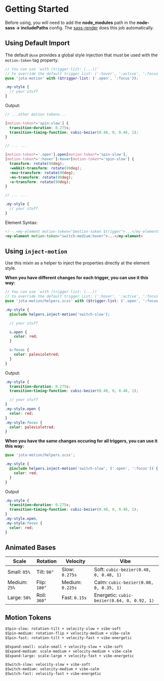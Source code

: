 # Getting Started

Before using, you will need to add the **node_modules** path in the **node-sass -> includePaths**
config. The [sass-render](https://github.com/Meiuca/sass-render) does this job automatically.

## Using Default Import

The default `@use` provides a global style injection that must be used with the `motion-token` tag
property.

```scss
// You can use `with (trigger-list: (...))`
// to override the default trigger list: (':hover', ':active', ':focus')
@use 'jota-motion' with ($trigger-list: ('.open', ':focus'));

.my-style {
  // your stuff
}
```

Output:

```scss
// ...other motion tokens...

[motion-token*='spin-slow'] {
  transition-duration: 0.275s;
  transition-timing-function: cubic-bezier(0.48, 0, 0.48, 1);
}

// ... ...

[motion-token*='.open'].open[motion-token*='spin-slow'],
[motion-token*=':hover']:hover[motion-token*='spin-slow'] {
  transform: rotate(90deg);
  -webkit-transform: rotate(90deg);
  -moz-transform: rotate(90deg);
  -ms-transform: rotate(90deg);
  -o-transform: rotate(90deg);
}

// ... ...

.my-style {
  // your stuff
}
```

Element Syntax:

```html
<!-- <my-element motion-token="$motion-token $trigger">...</my-element> -->
<my-element motion-token="switch-medium:hover">...</my-element>
```

## Using `inject-motion`

Use this mixin as a helper to inject the properties directly at the element style.

**When you have different changes for each trigger, you can use it this way:**

```scss
// You can use `with (trigger-list: (...))`
// to override the default trigger list: (':hover', ':active', ':focus')
@use 'jota-motion/helpers.scss' with ($trigger-list: ('.open', ':focus'));

.my-style {
  @include helpers.inject-motion('switch-slow');

  // your stuff

  &.open {
    color: red;
  }

  &:focus {
    color: palevioletred;
  }
}
```

Output:

```scss
.my-style {
  transition-duration: 0.275s;
  transition-timing-function: cubic-bezier(0.48, 0, 0.48, 1);

  // your stuff
}
.my-style.open {
  color: red;
}
.my-style:focus {
  color: palevioletred;
}
```

**When you have the same changes occuring for all triggers, you can use it this way:**

```scss
@use 'jota-motion/helpers.scss';

.my-style {
  @include helpers.inject-motion('switch-slow', ('.open', ':focus')) {
    color: red;
  }
}
```

Output

```scss
.my-style {
  transition-duration: 0.275s;
  transition-timing-function: cubic-bezier(0.48, 0, 0.48, 1);
}
.my-style.open,
.my-style:focus {
  color: red;
}
```

## Animated Bases

| Scale         | Rotation     | Velocity         | Vibe                                        |
| ------------- | ------------ | ---------------- | ------------------------------------------- |
| Small: `05%`  | Tilt: `90°`  | Slow: `0.275s`   | Soft: `cubic-bezier(0.48, 0, 0.48, 1)`      |
| Medium: `25%` | Flip: `180°` | Medium: `0.225s` | Calm: `cubic-bezier(0.08, 0, 0.35, 1)`      |
| Large: `50%`  | Roll: `360°` | Fast: `0.15s`    | Energetic: `cubic-bezier(0.64, 0, 0.92, 1)` |

## Motion Tokens

```txt
$Spin-slow: rotation-tilt + velocity-slow + vibe-soft
$Spin-medium: rotation-flip + velocity-medium + vibe-calm
$Spin-fast: rotation-tilt + velocity-fast + vibe-energetic

$Expand-small: scale-small + velocity-slow + vibe-soft
$Expand-medium: scale-medium + velocity-medium + vibe-calm
$Expand-large: scale-large + velocity-fast + vibe-energetic

$Switch-slow: velocity-slow + vibe-soft
$Switch-medium: velocity-medium + vibe-calm
$Switch-fast: velocity-fast + vibe-energetic
```
